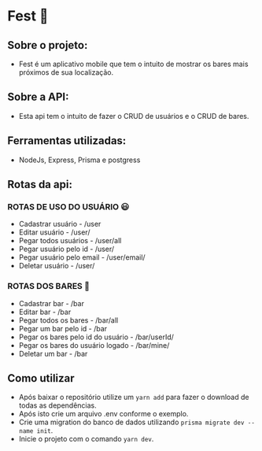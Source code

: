 # Fest 🍻

## Sobre o projeto:

- Fest é um aplicativo mobile que tem o intuito de mostrar os bares mais próximos de sua localização.

## Sobre a API:

- Esta api tem o intuito de fazer o CRUD de usuários e o CRUD de bares.

## Ferramentas utilizadas:

- NodeJs, Express, Prisma e postgress

## Rotas da api:

### ROTAS DE USO DO USUÁRIO 😃

- Cadastrar usuário - /user
- Editar usuário - /user/
- Pegar todos usuários - /user/all
- Pegar usuário pelo id - /user/
- Pegar usuário pelo email - /user/email/
- Deletar usuário - /user/

### ROTAS DOS BARES 🍻

- Cadastrar bar - /bar
- Editar bar - /bar
- Pegar todos os bares - /bar/all
- Pegar um bar pelo id - /bar
- Pegar os bares pelo id do usuário - /bar/userId/
- Pegar os bares do usuário logado - /bar/mine/
- Deletar um bar - /bar

## Como utilizar 
  
-  Após baixar o repositório utilize um `yarn add` para fazer o download de todas as dependências.
-  Após isto crie um arquivo .env conforme o exemplo.
-  Crie uma migration do banco de dados utilizando `prisma migrate dev --name init`.
-  Inicie o projeto com o comando `yarn dev`.
